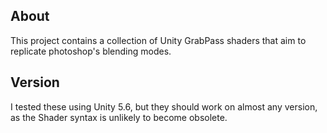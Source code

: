 ## About
This project contains a collection of Unity GrabPass shaders that aim to replicate photoshop's blending modes. 

## Version
I tested these using Unity 5.6, but they should work on almost any version, as the Shader syntax is unlikely to become obsolete. 
